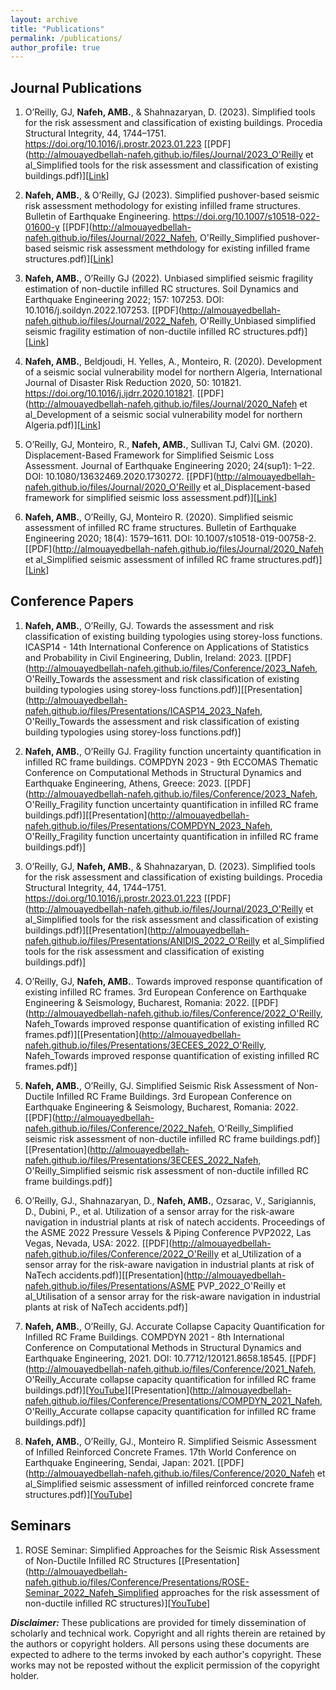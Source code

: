 ```yaml
---
layout: archive
title: "Publications"
permalink: /publications/
author_profile: true
---
```


## Journal Publications

1. O’Reilly, GJ, **Nafeh, AMB.**, & Shahnazaryan, D. (2023). Simplified tools for the risk assessment and classification of existing buildings. Procedia Structural Integrity, 44, 1744–1751. https://doi.org/10.1016/j.prostr.2023.01.223 [[PDF](http://almouayedbellah-nafeh.github.io/files/Journal/2023_O'Reilly et al_Simplified tools for the risk assessment and classification of existing buildings.pdf)][[Link](https://www.sciencedirect.com/science/article/pii/S2212420923001000?via%3Dihub)]

2. **Nafeh, AMB.**, & O’Reilly, GJ (2023). Simplified pushover-based seismic risk assessment methodology for existing infilled frame structures. Bulletin of Earthquake Engineering. https://doi.org/10.1007/s10518-022-01600-y [[PDF](http://almouayedbellah-nafeh.github.io/files/Journal/2022_Nafeh, O'Reilly_Simplified pushover-based seismic risk assessment methdology for existing infilled frame structures.pdf)][[Link](https://link.springer.com/article/10.1007/s10518-022-01600-y)]

3. **Nafeh, AMB.**, O’Reilly GJ (2022). Unbiased simplified seismic fragility estimation of non-ductile infilled RC structures. Soil Dynamics and Earthquake Engineering 2022; 157: 107253. DOI: 10.1016/j.soildyn.2022.107253. [[PDF](http://almouayedbellah-nafeh.github.io/files/Journal/2022_Nafeh, O'Reilly_Unbiased simplified seismic fragility estimation of non-ductile infilled RC structures.pdf)][[Link](https://www.sciencedirect.com/science/article/pii/S0267726122001026?via%3Dihub)]

4. **Nafeh, AMB.**, Beldjoudi, H. Yelles, A., Monteiro, R. (2020). Development of a seismic social vulnerability model for northern Algeria, International Journal of Disaster Risk Reduction 2020, 50: 101821. https://doi.org/10.1016/j.ijdrr.2020.101821. [[PDF](http://almouayedbellah-nafeh.github.io/files/Journal/2020_Nafeh et al_Development of a seismic social vulnerability model for northern Algeria.pdf)][[Link](https://www.sciencedirect.com/science/article/abs/pii/S2212420920313236)]

5. O’Reilly, GJ, Monteiro, R., **Nafeh, AMB.**, Sullivan TJ, Calvi GM. (2020). Displacement-Based Framework for Simplified Seismic Loss Assessment. Journal of Earthquake Engineering 2020; 24(sup1): 1–22. DOI: 10.1080/13632469.2020.1730272. [[PDF](http://almouayedbellah-nafeh.github.io/files/Journal/2020_O'Reilly et al_Displacement-based framework for simplified seismic loss assessment.pdf)][[Link](https://www.tandfonline.com/doi/full/10.1080/13632469.2020.1730272)]

6. **Nafeh, AMB.**, O’Reilly, GJ, Monteiro R. (2020). Simplified seismic assessment of infilled RC frame structures. Bulletin of Earthquake Engineering 2020; 18(4): 1579–1611. DOI: 10.1007/s10518-019-00758-2. [[PDF](http://almouayedbellah-nafeh.github.io/files/Journal/2020_Nafeh et al_Simplified seismic assessment of infilled RC frame structures.pdf)][[Link](https://link.springer.com/article/10.1007/s10518-019-00758-2)]

## Conference Papers

1. **Nafeh, AMB.**, O’Reilly, GJ. Towards the assessment and risk classification of existing building typologies using storey-loss functions. ICASP14 - 14th International Conference on Applications of Statistics and Probability in Civil Engineering, Dublin, Ireland: 2023. [[PDF](http://almouayedbellah-nafeh.github.io/files/Conference/2023_Nafeh, O'Reilly_Towards the assessment and risk classification of existing building typologies using storey-loss functions.pdf)][[Presentation](http://almouayedbellah-nafeh.github.io/files/Presentations/ICASP14_2023_Nafeh, O'Reilly_Towards the assessment and risk classification of existing building typologies using storey-loss functions.pdf)]

2. **Nafeh, AMB.**, O’Reilly GJ. Fragility function uncertainty quantification in infilled RC frame buildings. COMPDYN 2023 - 9th ECCOMAS Thematic Conference on Computational Methods in Structural Dynamics and Earthquake Engineering, Athens, Greece: 2023. [[PDF](http://almouayedbellah-nafeh.github.io/files/Conference/2023_Nafeh, O'Reilly_Fragility function uncertainty quantification in infilled RC frame buildings.pdf)][[Presentation](http://almouayedbellah-nafeh.github.io/files/Presentations/COMPDYN_2023_Nafeh, O'Reilly_Fragility function uncertainty quantification in infilled RC frame buildings.pdf)]

3. O’Reilly, GJ, **Nafeh, AMB.**, & Shahnazaryan, D. (2023). Simplified tools for the risk assessment and classification of existing buildings. Procedia Structural Integrity, 44, 1744–1751. https://doi.org/10.1016/j.prostr.2023.01.223 [[PDF](http://almouayedbellah-nafeh.github.io/files/Journal/2023_O'Reilly et al_Simplified tools for the risk assessment and classification of existing buildings.pdf)][[Presentation](http://almouayedbellah-nafeh.github.io/files/Presentations/ANIDIS_2022_O'Reilly et al_Simplified tools for the risk assessment and classification of existing buildings.pdf)]

4. O’Reilly, GJ, **Nafeh, AMB.**. Towards improved response quantification of existing infilled RC frames. 3rd European Conference on Earthquake Engineering & Seismology, Bucharest, Romania: 2022. [[PDF](http://almouayedbellah-nafeh.github.io/files/Conference/2022_O'Reilly, Nafeh_Towards improved response quantification of existing infilled RC frames.pdf)][[Presentation](http://almouayedbellah-nafeh.github.io/files/Presentations/3ECEES_2022_O'Reilly, Nafeh_Towards improved response quantification of existing infilled RC frames.pdf)]

5. **Nafeh, AMB.**, O’Reilly, GJ. Simplified Seismic Risk Assessment of Non-Ductile Infilled RC Frame Buildings. 3rd European Conference on Earthquake Engineering & Seismology, Bucharest, Romania: 2022. [[PDF](http://almouayedbellah-nafeh.github.io/files/Conference/2022_Nafeh, O'Reilly_Simplified seismic risk assessment of non-ductile infilled RC frame buildings.pdf)][[Presentation](http://almouayedbellah-nafeh.github.io/files/Presentations/3ECEES_2022_Nafeh, O'Reilly_Simplified seismic risk assessment of non-ductile infilled RC frame buildings.pdf)]

6. O’Reilly, GJ., Shahnazaryan, D., **Nafeh, AMB.**, Ozsarac, V., Sarigiannis, D., Dubini, P., et al. Utilization of a sensor array for the risk-aware navigation in industrial plants at risk of natech accidents. Proceedings of the ASME 2022 Pressure Vessels & Piping Conference PVP2022, Las Vegas, Nevada, USA: 2022. [[PDF](http://almouayedbellah-nafeh.github.io/files/Conference/2022_O'Reilly et al_Utilization of a sensor array for the risk-aware navigation in industrial plants at risk of NaTech accidents.pdf)][[Presentation](http://almouayedbellah-nafeh.github.io/files/Presentations/ASME PVP_2022_O'Reilly et al_Utilisation of a sensor array for the risk-aware navigation in industrial plants at risk of NaTech accidents.pdf)]

7. **Nafeh, AMB.**, O’Reilly, GJ. Accurate Collapse Capacity Quantification for Infilled RC Frame Buildings. COMPDYN 2021 - 8th International Conference on Computational Methods in Structural Dynamics and Earthquake Engineering, 2021. DOI: 10.7712/120121.8658.18545. [[PDF](http://almouayedbellah-nafeh.github.io/files/Conference/2021_Nafeh, O'Reilly_Accurate collapse capacity quantification for infilled RC frame buildings.pdf)][[YouTube](https://www.youtube.com/watch?v=2krVbWi2U9c&t=6s&ab_channel=ROSECentre)][[Presentation](http://almouayedbellah-nafeh.github.io/files/Conference/Presentations/COMPDYN_2021_Nafeh, O'Reilly_Accurate collapse capacity quantification for infilled RC frame buildings.pdf)]

8. **Nafeh, AMB.**, O’Reilly, GJ., Monteiro R. Simplified Seismic Assessment of Infilled Reinforced Concrete Frames. 17th World Conference on Earthquake Engineering, Sendai, Japan: 2021. [[PDF](http://almouayedbellah-nafeh.github.io/files/Conference/2020_Nafeh et al_Simplified seismic assessment of infilled reinforced concrete frame structures.pdf)][[YouTube](https://www.youtube.com/watch?v=i0vAq5z5SIw&t=679s&ab_channel=ROSECentre)]

## Seminars

1. ROSE Seminar: Simplified Approaches for the Seismic Risk Assessment of Non-Ductile Infilled RC Structures [[Presentation](http://almouayedbellah-nafeh.github.io/files/Conference/Presentations/ROSE-Seminar_2022_Nafeh_Simplified approaches for the risk assessment of non-ductile infilled RC structures)][[YouTube](https://www.youtube.com/watch?v=mjh_JaIeZgw&t=2s&ab_channel=ROSECentre)]

***Disclaimer:*** These publications are provided for timely dissemination of scholarly and technical work. Copyright and all rights therein are retained by the authors or copyright holders. All persons using these documents are expected to adhere to the terms invoked by each author's copyright. These works may not be reposted without the explicit permission of the copyright holder.
